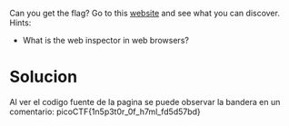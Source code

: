 Can you get the flag? Go to this [website](http://saturn.picoctf.net:63977/) and see what you can discover.
Hints:
- What is the web inspector in web browsers?
# Solucion
Al ver el codigo fuente de la pagina se puede observar la bandera en un comentario:
picoCTF{1n5p3t0r_0f_h7ml_fd5d57bd}